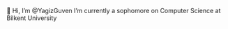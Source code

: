 👋 Hi, I’m @YagizGuven
I’m currently a sophomore on Computer Science at Bilkent University

<!---
YagizGuven/YagizGuven is a ✨ special ✨ repository because its `README.md` (this file) appears on your GitHub profile.
You can click the Preview link to take a look at your changes.
--->
